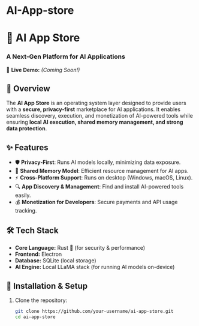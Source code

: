 # AI-App-store
# 🚀 AI App Store  

### **A Next-Gen Platform for AI Applications**  

🔗 **Live Demo:** *(Coming Soon!)*  

## 📌 Overview  
The **AI App Store** is an operating system layer designed to provide users with a **secure, privacy-first** marketplace for AI applications. It enables seamless discovery, execution, and monetization of AI-powered tools while ensuring **local AI execution, shared memory management, and strong data protection**.  

## ✨ Features  
- 🛡️ **Privacy-First**: Runs AI models locally, minimizing data exposure.  
- 🔄 **Shared Memory Model**: Efficient resource management for AI apps.  
- ⚡ **Cross-Platform Support**: Runs on desktop (Windows, macOS, Linux).  
- 🔍 **App Discovery & Management**: Find and install AI-powered tools easily.  
- 💰 **Monetization for Developers**: Secure payments and API usage tracking.  

## 🛠️ Tech Stack  
- **Core Language:** Rust 🦀 (for security & performance)  
- **Frontend:** Electron
- **Database:** SQLite (local storage)  
- **AI Engine:** Local LLaMA stack (for running AI models on-device)  

## 🚀 Installation & Setup  
1. Clone the repository:  
   ```sh
   git clone https://github.com/your-username/ai-app-store.git
   cd ai-app-store
